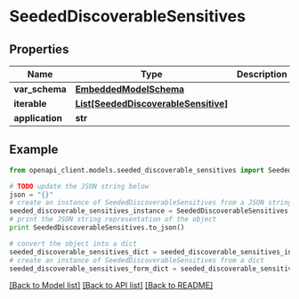 # SeededDiscoverableSensitives


## Properties
Name | Type | Description | Notes
------------ | ------------- | ------------- | -------------
**var_schema** | [**EmbeddedModelSchema**](EmbeddedModelSchema.md) |  | [optional] 
**iterable** | [**List[SeededDiscoverableSensitive]**](SeededDiscoverableSensitive.md) |  | 
**application** | **str** |  | 

## Example

```python
from openapi_client.models.seeded_discoverable_sensitives import SeededDiscoverableSensitives

# TODO update the JSON string below
json = "{}"
# create an instance of SeededDiscoverableSensitives from a JSON string
seeded_discoverable_sensitives_instance = SeededDiscoverableSensitives.from_json(json)
# print the JSON string representation of the object
print SeededDiscoverableSensitives.to_json()

# convert the object into a dict
seeded_discoverable_sensitives_dict = seeded_discoverable_sensitives_instance.to_dict()
# create an instance of SeededDiscoverableSensitives from a dict
seeded_discoverable_sensitives_form_dict = seeded_discoverable_sensitives.from_dict(seeded_discoverable_sensitives_dict)
```
[[Back to Model list]](../README.md#documentation-for-models) [[Back to API list]](../README.md#documentation-for-api-endpoints) [[Back to README]](../README.md)


